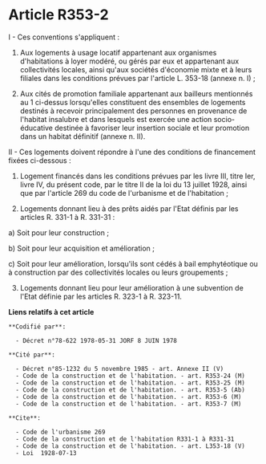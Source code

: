 # Article R353-2

I - Ces conventions s'appliquent :

1. Aux logements à usage locatif appartenant aux organismes d'habitations à loyer modéré, ou gérés par eux et appartenant aux
collectivités locales, ainsi qu'aux sociétés d'économie mixte et à leurs filiales dans les conditions prévues par l'article
L. 353-18 (annexe n. I) ;

2. Aux cités de promotion familiale appartenant aux bailleurs mentionnés au 1 ci-dessus lorsqu'elles constituent des
ensembles de logements destinés à recevoir principalement des personnes en provenance de l'habitat insalubre et dans lesquels
est exercée une action socio-éducative destinée à favoriser leur insertion sociale et leur promotion dans un habitat
définitif (annexe n. II).

II - Ces logements doivent répondre à l'une des conditions de financement fixées ci-dessous :

1. Logement financés dans les conditions prévues par les livre III, titre Ier, livre IV, du présent code, par le titre II de
la loi du 13 juillet 1928, ainsi que par l'article 269 du code de l'urbanisme et de l'habitation ;

2. Logements donnant lieu à des prêts aidés par l'Etat définis par les articles R. 331-1 à R. 331-31 :

a) Soit pour leur construction ;

b) Soit pour leur acquisition et amélioration ;

c) Soit pour leur amélioration, lorsqu'ils sont cédés à bail emphytéotique ou à construction par des collectivités locales ou
leurs groupements ;

3. Logements donnant lieu pour leur amélioration à une subvention de l'Etat définie par les articles R. 323-1 à R. 323-11.

**Liens relatifs à cet article**

	**Codifié par**:

	  - Décret n°78-622 1978-05-31 JORF 8 JUIN 1978

	**Cité par**:

	  - Décret n°85-1232 du 5 novembre 1985 - art. Annexe II (V)
	  - Code de la construction et de l'habitation. - art. R353-24 (M)
	  - Code de la construction et de l'habitation. - art. R353-25 (M)
	  - Code de la construction et de l'habitation. - art. R353-5 (Ab)
	  - Code de la construction et de l'habitation. - art. R353-6 (M)
	  - Code de la construction et de l'habitation. - art. R353-7 (M)

	**Cite**:

	  - Code de l'urbanisme 269
	  - Code de la construction et de l'habitation R331-1 à R331-31
	  - Code de la construction et de l'habitation. - art. L353-18 (V)
	  - Loi  1928-07-13
